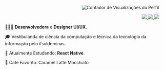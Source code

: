 <p align="right">
 <img src="https://komarev.com/ghpvc/?username=liviadesouza&color=C5472E" alt="Contador de Visualizações do Perfil">
</p>

<div align="right">
 <a href="mailto:analiviadesouza.contato@gmail.com">
  <img src="https://img.shields.io/badge/-%2322272D?style=for-the-badge&logo=gmail">
 </a>
 
 <a href="https://www.linkedin.com/in/analiviadesouza/">
  <img src="https://img.shields.io/badge/-%2322272D?style=for-the-badge&logo=linkedin&logoColor=blue">
 </a>

 <a href="https://www.instagram.com/livcansadita/">
  <img src="https://img.shields.io/badge/-%2322272D?style=for-the-badge&logo=instagram">
 </a>
</div>

<p>👩🏾‍💻 <strong>Desenvolvedora</strong> e <strong>Designer UI/UX</strong>.</p>
<p>🎓 Vestibulanda de ciência da computação e técnica da tecnologia da informação pelo ifsuldeminas.</p>
<p>🔮 Atualmente Estudando: <strong>React Native</strong>. </p>
<p>🍵 Café Favorito: Caramel Latte Macchiato </p>
